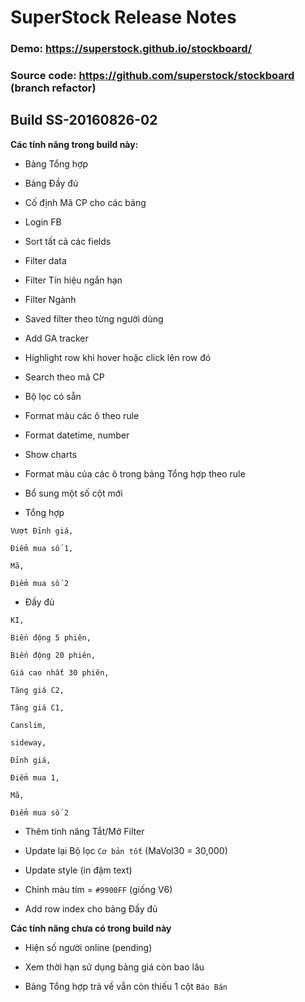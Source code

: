 # SuperStock Release Notes 

### Demo: https://superstock.github.io/stockboard/

### Source code: https://github.com/superstock/stockboard (branch refactor)

## Build SS-20160826-02

**Các tính năng trong build này:**

* Bảng Tổng hợp

* Bảng Đầy đủ

* Cố định Mã CP cho các bảng

* Login FB

* Sort tất cả các fields

* Filter data 

* Filter Tín hiệu ngắn hạn

* Filter Ngành

* Saved filter theo từng người dùng

* Add GA tracker

* Highlight row khi hover hoặc click lên row đó

* Search theo mã CP

* Bộ lọc có sẵn

* Format màu các ô theo rule

* Format datetime, number

* Show charts

* Format màu của các ô trong bảng Tổng hợp theo rule

* Bổ sung một số cột mới
 
* Tổng hợp

```
Vượt Đỉnh giá, 

Điểm mua số 1, 

Mã, 

Điểm mua số 2
```

* Đầy đủ 
```
KI, 

Biến động 5 phiên, 

Biến động 20 phiên, 

Giá cao nhất 30 phiên, 

Tăng giá C2, 

Tăng giá C1, 

Canslim, 

sideway, 

Đỉnh giá, 

Điểm mua 1, 

Mã, 

Điểm mua số 2

```

* Thêm tính năng Tắt/Mở Filter

* Update lại Bộ lọc `Cơ bản tốt` (MaVol30 = 30,000)

* Update style (in đậm text)

* Chỉnh màu tím = `#9900FF` (giống V6)

* Add row index cho bảng Đầy đủ

**Các tính năng chưa có trong build này**

* Hiện số người online (pending)

* Xem thời hạn sử dụng bảng giá còn bao lâu

* Bảng Tổng hợp trả về vẫn còn thiếu 1 cột `Báo Bán`
